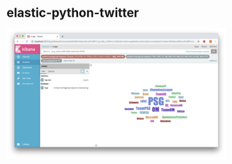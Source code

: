 # elastic-python-twitter

![Preview](https://raw.githubusercontent.com/CNadjim/elastic-python-twitter/master/capture.png)
